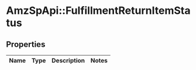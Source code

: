 # AmzSpApi::FulfillmentReturnItemStatus

## Properties
Name | Type | Description | Notes
------------ | ------------- | ------------- | -------------


